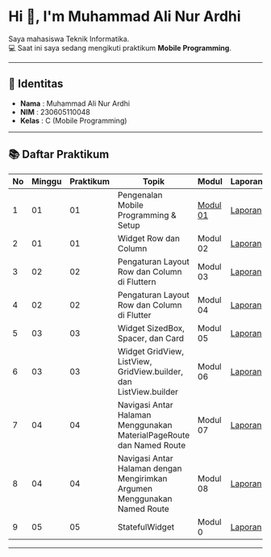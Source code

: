 # Hi 👋, I'm Muhammad Ali Nur Ardhi  

Saya mahasiswa Teknik Informatika.  
💻 Saat ini saya sedang mengikuti praktikum **Mobile Programming**.  

---

## 📌 Identitas
- **Nama**  : Muhammad Ali Nur Ardhi  
- **NIM**   : 230605110048  
- **Kelas** : C (Mobile Programming)  

---

## 📚 Daftar Praktikum
| No | Minggu | Praktikum | Topik                                     | Modul   | Laporan |
|----|--------|-----------|-------------------------------------------|---------|---------|
| 1  | 01     | 01        | Pengenalan Mobile Programming & Setup     | [Modul 01]()| [Laporan](https://drive.google.com/file/d/1lJrSwbEdukwpYgl0bCJk82V0Grbn7o0n/view?usp=sharing)|
| 2  | 01     | 01        | Widget Row dan Column                     | Modul 02|[Laporan](https://drive.google.com/file/d/1Y9SNz-t-WxqgW1b-QzW8L8FHBLWwbG4z/view?usp=sharing)|
| 3  | 02     | 02        | Pengaturan Layout Row dan Column di Fluttern              | Modul 03|[Laporan](https://drive.google.com/file/d/1hmA8-JkQ3atuyLZ2iJxJZu75ETbNLGtp/view?usp=sharing)|
| 4  | 02     | 02        |    Pengaturan Layout Row dan Column di Flutter            | Modul 04|[Laporan](https://drive.google.com/file/d/1zY8Y9-QazZT57XHobx5Badl_WJGousv4/view?usp=sharing)|
| 5  | 03     | 03        |    Widget SizedBox, Spacer, dan Card          | Modul 05|[Laporan](https://drive.google.com/file/d/19bn6HbCgrqRFIpWjmJJlb98V37AXG512/view?usp=sharing)|
| 6  | 03     | 03        |    Widget GridView, ListView, GridView.builder, dan ListView.builder           | Modul 06|[Laporan](https://drive.google.com/file/d/1l7zuUZEw9cUMIqeTjiczP4LYPDkIKZ4h/view?usp=sharing)|
| 7  | 04     | 04        |    Navigasi Antar Halaman Menggunakan MaterialPageRoute dan Named Route           | Modul 07|[Laporan](https://drive.google.com/file/d/1eWnp-7dyjR4GdPoEqVwZCxE3BVIkvXM2/view?usp=sharing)|
| 8  | 04     | 04        |    Navigasi Antar Halaman dengan Mengirimkan Argumen Menggunakan Named Route          | Modul 08|[Laporan]()|
| 9  | 05     | 05        |    StatefulWidget         | Modul 0|[Laporan]()|
---

